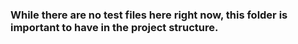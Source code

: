 ### While there are no test files here right now, this folder is important to have in the project structure.